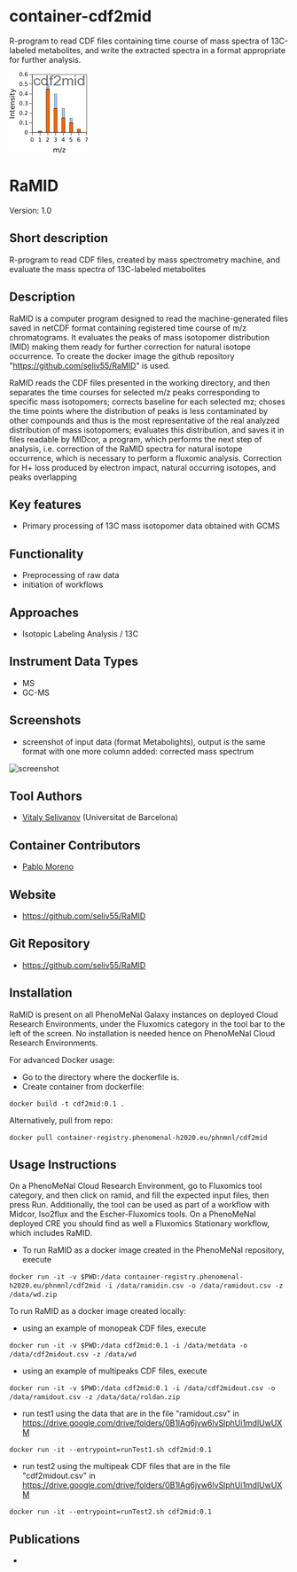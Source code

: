 # container-cdf2mid
R-program to read CDF files containing time course of mass spectra of 13C-labeled metabolites, and write the extracted spectra in a format appropriate for further analysis.

![Logo](figs/logo.png)

# RaMID
Version: 1.0

## Short description
R-program to read CDF files, created by mass spectrometry machine, and evaluate the mass spectra of 13C-labeled metabolites 

## Description

RaMID is a computer program designed to read the machine-generated files saved in netCDF format containing registered time course of m/z chromatograms. It evaluates the peaks of mass isotopomer distribution (MID) making them ready for further correction for natural isotope occurrence. To create the docker image the github repository "https://github.com/seliv55/RaMID" is used. 

RaMID reads the CDF files presented in the working directory, and then separates the time courses for selected m/z peaks corresponding to specific mass isotopomers; corrects baseline for each selected mz; choses the time points where the distribution of peaks is less contaminated by other compounds and thus is the most representative of the real analyzed distribution of mass isotopomers; evaluates this distribution, and saves it in files readable by MIDcor, a program, which performs the next step of analysis, i.e. correction of the RaMID spectra for natural isotope occurrence, which is necessary to perform a fluxomic analysis. Correction for H+ loss produced by electron impact, natural occurring isotopes, and peaks overlapping


## Key features

- Primary processing of 13C mass isotopomer data obtained with GCMS

## Functionality

- Preprocessing of raw data
- initiation of workflows

## Approaches

- Isotopic Labeling Analysis / 13C
    
## Instrument Data Types

- MS
- GC-MS

## Screenshots

- screenshot of input data (format Metabolights), output is the same format with one more column added: corrected mass spectrum

![screenshot]()

## Tool Authors

- [Vitaly Selivanov](https://github.com/seliv55) (Universitat de Barcelona)

## Container Contributors

- [Pablo Moreno](https://github.com/pcm32) 

## Website

- https://github.com/seliv55/RaMID

## Git Repository

- https://github.com/seliv55/RaMID

## Installation

RaMID is present on all PhenoMeNal Galaxy instances on deployed Cloud Research Environments, under the Fluxomics category in the tool bar to the left of the screen. No installation is needed hence on PhenoMeNal Cloud Research Environments.

For advanced Docker usage:

- Go to the directory where the dockerfile is.
- Create container from dockerfile:

```
docker build -t cdf2mid:0.1 .
```

Alternatively, pull from repo:

```
docker pull container-registry.phenomenal-h2020.eu/phnmnl/cdf2mid
```

## Usage Instructions

On a PhenoMeNal Cloud Research Environment, go to Fluxomics tool category, and then click on ramid, and fill the expected input files, then press Run. Additionally, the tool can be used as part of a workflow with Midcor, Iso2flux and the Escher-Fluxomics tools. On a PhenoMeNal deployed CRE you should find as well a Fluxomics Stationary workflow, which includes RaMID. 

- To run RaMID as a docker image created in the PhenoMeNal repository, execute
 
```
docker run -it -v $PWD:/data container-registry.phenomenal-h2020.eu/phnmnl/cdf2mid -i /data/ramidin.csv -o /data/ramidout.csv -z /data/wd.zip
```
To run RaMID as a docker image created locally:

- using an example of monopeak CDF files, execute

```
docker run -it -v $PWD:/data cdf2mid:0.1 -i /data/metdata -o /data/cdf2midout.csv -z /data/wd
```
- using an example of multipeaks CDF files, execute
 
```
docker run -it -v $PWD:/data cdf2mid:0.1 -i /data/cdf2midout.csv -o /data/ramidout.csv -z /data/data/roldan.zip
```
- run test1 using the data that are in the file "ramidout.csv" in https://drive.google.com/drive/folders/0B1lAg6jyw6lvSlphUi1mdlUwUXM
 
```
docker run -it --entrypoint=runTest1.sh cdf2mid:0.1 
```
- run test2 using the multipeak CDF files that are in the file "cdf2midout.csv" in https://drive.google.com/drive/folders/0B1lAg6jyw6lvSlphUi1mdlUwUXM
 
```
docker run -it --entrypoint=runTest2.sh cdf2mid:0.1
```
 
## Publications

- 
